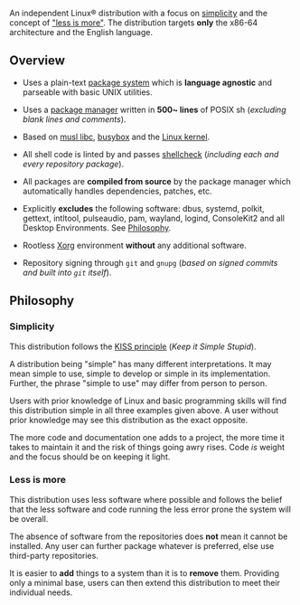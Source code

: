 An independent Linux® distribution with a focus on [simplicity](#simplicity) and the concept of ["less is more"](#less-is-more). The distribution targets **only** the x86-64 architecture and the English language.


## Overview

- Uses a plain-text [package system](https://getkiss.org/pages/package-system/) which is **language agnostic** and parseable with basic UNIX utilities.

- Uses a [package manager](https://getkiss.org/pages/package-manager/) written in **500~ lines** of POSIX sh (*excluding blank lines and comments*).

- Based on [musl libc](https://www.musl-libc.org/), [busybox](https://busybox.net/) and the [Linux kernel](https://kernel.org).

- All shell code is linted by and passes [shellcheck](https://www.shellcheck.net/) (*including each and every repository package*).

- All packages are **compiled from source** by the package manager which automatically handles dependencies, patches, etc.

- Explicitly **excludes** the following software: dbus, systemd, polkit, gettext, intltool, pulseaudio, pam, wayland, logind, ConsoleKit2 and all Desktop Environments. See [Philosophy](#philosophy).

- Rootless [Xorg](https://x.org) environment **without** any additional software.

- Repository signing through `git` and `gnupg` (*based on signed commits and built into `git` itself*).


## Philosophy

### Simplicity

This distribution follows the [KISS principle](https://en.wikipedia.org/wiki/KISS_principle) (*Keep it Simple Stupid*).

A distribution being "simple" has many different interpretations. It may mean simple to use, simple to develop or simple in its implementation. Further, the phrase "simple to use" may differ from person to person.

Users with prior knowledge of Linux and basic programming skills will find this distribution simple in all three examples given above. A user without prior knowledge may see this distribution as the exact opposite.

The more code and documentation one adds to a project, the more time it takes to maintain it and the risk of things going awry rises. Code *is* weight and the focus should be on keeping it light.

### Less is more

This distribution uses less software where possible and follows the belief that the less software and code running the less error prone the system will be overall.

The absence of software from the repositories does **not** mean it cannot be installed. Any user can further package whatever is preferred, else use third-party repositories.

It is easier to **add** things to a system than it is to **remove** them. Providing only a minimal base, users can then extend this distribution to meet their individual needs.
